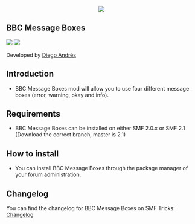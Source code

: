  <p align="center">
    <img src="https://smftricks.com/logos/logo.png">
 </p>

## BBC Message Boxes
<img src="https://img.shields.io/badge/License-MPL 2.0-a05a3f?style=flat-square"> <img src="https://img.shields.io/badge/SMF-2.1-3f73a0?style=flat-square">

Developed by [Diego Andrés](https://github.com/DiegoAndresCortes)

## Introduction
* BBC Message Boxes mod will allow you to use four different message boxes (error, warning, okay and info).

## Requirements
* BBC Message Boxes can be installed on either SMF 2.0.x or SMF 2.1 (Download the correct branch, master is 2.1)

## How to install
* You can install BBC Message Boxes through the package manager of your forum administration.

## Changelog
You can find the changelog for BBC Message Boxes on SMF Tricks: [Changelog](https://smftricks.com/index.php?topic=2113.0)
